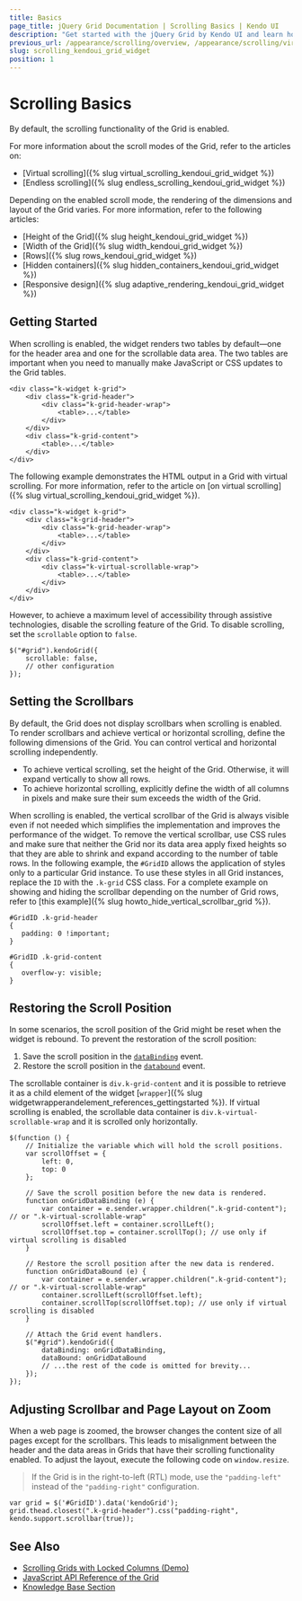 ```yaml
---
title: Basics
page_title: jQuery Grid Documentation | Scrolling Basics | Kendo UI
description: "Get started with the jQuery Grid by Kendo UI and learn how to configure the scrolling functionality of the widget."
previous_url: /appearance/scrolling/overview, /appearance/scrolling/virtual-scrolling, /appearance/scrolling/endless-scrolling
slug: scrolling_kendoui_grid_widget
position: 1
---
```


# Scrolling Basics

By default, the scrolling functionality of the Grid is enabled.

For more information about the scroll modes of the Grid, refer to the articles on:
* [Virtual scrolling]({% slug virtual_scrolling_kendoui_grid_widget %})
* [Endless scrolling]({% slug endless_scrolling_kendoui_grid_widget %})

Depending on the enabled scroll mode, the rendering of the dimensions and layout of the Grid varies. For more information, refer to the following articles:
* [Height of the Grid]({% slug height_kendoui_grid_widget %})
* [Width of the Grid]({% slug width_kendoui_grid_widget %})
* [Rows]({% slug rows_kendoui_grid_widget %})
* [Hidden containers]({% slug hidden_containers_kendoui_grid_widget %})
* [Responsive design]({% slug adaptive_rendering_kendoui_grid_widget %})

## Getting Started  

When scrolling is enabled, the widget renders two tables by default&mdash;one for the header area and one for the scrollable data area. The two tables are important when you need to manually make JavaScript or CSS updates to the Grid tables.

    <div class="k-widget k-grid">
        <div class="k-grid-header">
            <div class="k-grid-header-wrap">
                <table>...</table>
            </div>
        </div>
        <div class="k-grid-content">
            <table>...</table>
        </div>
    </div>

The following example demonstrates the HTML output in a Grid with virtual scrolling. For more information, refer to the article on [on virtual scrolling]({% slug virtual_scrolling_kendoui_grid_widget %}).

    <div class="k-widget k-grid">
        <div class="k-grid-header">
            <div class="k-grid-header-wrap">
                <table>...</table>
            </div>
        </div>
        <div class="k-grid-content">
            <div class="k-virtual-scrollable-wrap">
                <table>...</table>
            </div>
        </div>
    </div>


However, to achieve a maximum level of accessibility through assistive technologies, disable the scrolling feature of the Grid. To disable scrolling, set the `scrollable` option to `false`.

    $("#grid").kendoGrid({
        scrollable: false,
        // other configuration
    });

## Setting the Scrollbars

By default, the Grid does not display scrollbars when scrolling is enabled. To render scrollbars and achieve vertical or horizontal scrolling, define the following dimensions of the Grid. You can control vertical and horizontal scrolling independently.
* To achieve vertical scrolling, set the height of the Grid. Otherwise, it will expand vertically to show all rows.
* To achieve horizontal scrolling, explicitly define the width of all columns in pixels and make sure their sum exceeds the width of the Grid.

When scrolling is enabled, the vertical scrollbar of the Grid is always visible even if not needed which simplifies the implementation and improves the performance of the widget. To remove the vertical scrollbar, use CSS rules and make sure that neither the Grid nor its data area apply fixed heights so that they are able to shrink and expand according to the number of table rows. In the following example, the `#GridID` allows the application of styles only to a particular Grid instance. To use these styles in all Grid instances, replace the `ID` with the `.k-grid` CSS class. For a complete example on showing and hiding the scrollbar depending on the number of Grid rows, refer to [this example]({% slug howto_hide_vertical_scrollbar_grid %}).

    #GridID .k-grid-header
    {
       padding: 0 !important;
    }

    #GridID .k-grid-content
    {
       overflow-y: visible;
    }

## Restoring the Scroll Position

In some scenarios, the scroll position of the Grid might be reset when the widget is rebound. To prevent the restoration of the scroll position:

1. Save the scroll position in the [`dataBinding`](/api/javascript/ui/grid/events/databinding) event.
1. Restore the scroll position in the [`databound`](/api/javascript/ui/grid/events/databound) event.

The scrollable container is `div.k-grid-content` and it is possible to retrieve it as a child element of the widget [`wrapper`]({% slug widgetwrapperandelement_references_gettingstarted %}). If virtual scrolling is enabled, the scrollable data container is `div.k-virtual-scrollable-wrap` and it is scrolled only horizontally.

    $(function () {
        // Initialize the variable which will hold the scroll positions.
        var scrollOffset = {
            left: 0,
            top: 0
        };

        // Save the scroll position before the new data is rendered.
        function onGridDataBinding (e) {
            var container = e.sender.wrapper.children(".k-grid-content"); // or ".k-virtual-scrollable-wrap"
            scrollOffset.left = container.scrollLeft();
            scrollOffset.top = container.scrollTop(); // use only if virtual scrolling is disabled
        }

        // Restore the scroll position after the new data is rendered.
        function onGridDataBound (e) {
            var container = e.sender.wrapper.children(".k-grid-content"); // or ".k-virtual-scrollable-wrap"
            container.scrollLeft(scrollOffset.left);
            container.scrollTop(scrollOffset.top); // use only if virtual scrolling is disabled
        }

        // Attach the Grid event handlers.
        $("#grid").kendoGrid({
            dataBinding: onGridDataBinding,
            dataBound: onGridDataBound
            // ...the rest of the code is omitted for brevity...
        });
    });

## Adjusting Scrollbar and Page Layout on Zoom

When a web page is zoomed, the browser changes the content size of all pages except for the scrollbars. This leads to misalignment between the header and the data areas in Grids that have their scrolling functionality enabled. To adjust the layout, execute the following code on `window.resize`.

> If the Grid is in the right-to-left (RTL) mode, use the `"padding-left"` instead of the `"padding-right"` configuration.

    var grid = $('#GridID').data('kendoGrid');
    grid.thead.closest(".k-grid-header").css("padding-right", kendo.support.scrollbar(true));

## See Also

* [Scrolling Grids with Locked Columns (Demo)](https://demos.telerik.com/kendo-ui/grid/frozen-columns)
* [JavaScript API Reference of the Grid](/api/javascript/ui/grid)
* [Knowledge Base Section](/knowledge-base)
